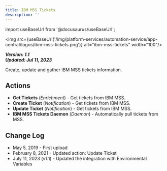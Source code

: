 ```yaml
---
title: IBM MSS Tickets
description: ''
---
```

import useBaseUrl from '@docusaurus/useBaseUrl';

<img src={useBaseUrl('/img/platform-services/automation-service/app-central/logos/ibm-mss-tickets.png')} alt="ibm-mss-tickets" width="100"/>

***Version: 1.1  
Updated: Jul 11, 2023***

Create, update and gather IBM MSS tickets information.

## Actions

* **Get Tickets** (*Enrichment*) - Get tickets from IBM MSS.
* **Create Ticket** (*Notification*) - Get tickets from IBM MSS.
* **Update Ticket** (*Notification*) - Get tickets from IBM MSS.
* **IBM MSS Tickets Daemon** (*Daemon*) - Automatically pull tickets from MSS.

## Change Log

* May 5, 2019 - First upload
* February 8, 2021 - Updated action: Update Ticket
* July 11, 2023 (v1.1) - Updated the integration with Environmental Variables
